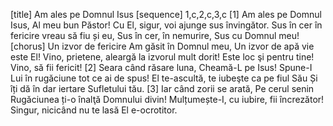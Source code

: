 [title] Am ales pe Domnul Isus
[sequence] 1,c,2,c,3,c
[1]
Am ales pe Domnul Isus,
Al meu bun Păstor!
Cu El, sigur, voi ajunge sus învingător.
Sus în cer în fericire vreau să fiu și eu,
Sus în cer, în nemurire,
Sus cu Domnul meu!
[chorus]
Un izvor de fericire
Am găsit în Domnul meu,
Un izvor de apă vie este El!
Vino, prietene, aleargă la izvorul mult dorit!
Este loc şi pentru tine!
Vino, să fii fericit!
[2]
Seara când răsare luna,
Cheamă-L pe Isus!
Spune-I Lui în rugăciune tot ce ai de spus!
El te-ascultă, te iubeşte ca pe fiul Său
Și îți dă în dar iertare
Sufletului tău.
[3]
Iar când zorii se arată,
Pe cerul senin
Rugăciunea ți-o înalţă Domnului divin!
Mulțumește-I, cu iubire, fii încrezător!
Singur, nicicând nu te lasă
El e-ocrotitor.

